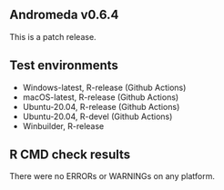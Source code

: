 Andromeda v0.6.4
---

This is a patch release.

## Test environments
* Windows-latest, R-release (Github Actions)
* macOS-latest, R-release (Github Actions)
* Ubuntu-20.04, R-release (Github Actions)
* Ubuntu-20.04, R-devel (Github Actions)
* Winbuilder, R-release


## R CMD check results

There were no ERRORs or WARNINGs on any platform.


